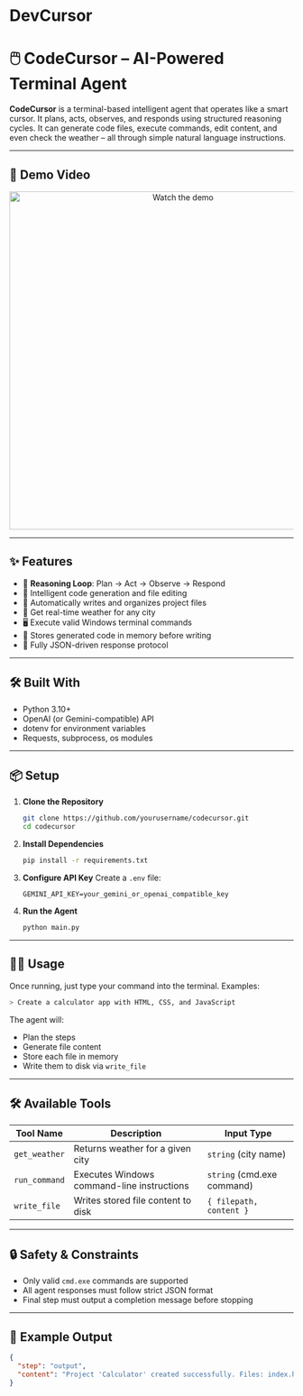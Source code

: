 # DevCursor
# 🖱️ CodeCursor – AI-Powered Terminal Agent

**CodeCursor** is a terminal-based intelligent agent that operates like a smart cursor. It plans, acts, observes, and responds using structured reasoning cycles. It can generate code files, execute commands, edit content, and even check the weather – all through simple natural language instructions.

---

## 🎥 Demo Video

<p align="center">
  <a href="https://www.youtube.com/watch?v=W-acj5qVz8I">
    <img src="https://img.youtube.com/vi/W-acj5qVz8I/0.jpg" alt="Watch the demo" width="600">
  </a>
</p>




---

## ✨ Features

- 🔁 **Reasoning Loop**: Plan → Act → Observe → Respond
- 🧠 Intelligent code generation and file editing
- 📂 Automatically writes and organizes project files
- 📡 Get real-time weather for any city
- 🖥️ Execute valid Windows terminal commands
- 💾 Stores generated code in memory before writing
- 💬 Fully JSON-driven response protocol

---

## 🛠️ Built With

- Python 3.10+
- OpenAI (or Gemini-compatible) API
- dotenv for environment variables
- Requests, subprocess, os modules

---

## 📦 Setup

1. **Clone the Repository**
   ```bash
   git clone https://github.com/yourusername/codecursor.git
   cd codecursor
   ```

2. **Install Dependencies**
   ```bash
   pip install -r requirements.txt
   ```

3. **Configure API Key**
   Create a `.env` file:
   ```
   GEMINI_API_KEY=your_gemini_or_openai_compatible_key
   ```

4. **Run the Agent**
   ```bash
   python main.py
   ```

---

## 🧑‍💻 Usage

Once running, just type your command into the terminal. Examples:

```bash
> Create a calculator app with HTML, CSS, and JavaScript
```

The agent will:
- Plan the steps
- Generate file content
- Store each file in memory
- Write them to disk via `write_file`

---

## 🛠️ Available Tools

| Tool Name     | Description                                | Input Type         |
|---------------|--------------------------------------------|--------------------|
| `get_weather` | Returns weather for a given city           | `string` (city name) |
| `run_command` | Executes Windows command-line instructions | `string` (cmd.exe command) |
| `write_file`  | Writes stored file content to disk         | `{ filepath, content }` |

---

## 🔒 Safety & Constraints

- Only valid `cmd.exe` commands are supported
- All agent responses must follow strict JSON format
- Final step must output a completion message before stopping

---

## 📂 Example Output

```json
{
  "step": "output",
  "content": "Project 'Calculator' created successfully. Files: index.html, styles.css, script.js are located in the 'Calculator' directory."
}
```
